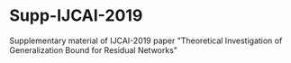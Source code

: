 # Supp-IJCAI-2019
Supplementary material of IJCAI-2019 paper "Theoretical Investigation of Generalization Bound for Residual Networks"
